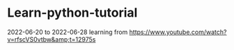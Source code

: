 # Learn-python-tutorial
2022-06-20 to 2022-06-28  learning from https://www.youtube.com/watch?v=rfscVS0vtbw&amp;t=12975s 
